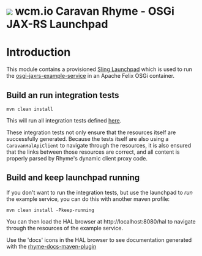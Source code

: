 <img src="https://wcm.io/images/favicon-16@2x.png"/> wcm.io Caravan Rhyme - OSGi JAX-RS Launchpad
======

# Introduction

This module contains a provisioned [Sling Launchpad](https://sling.apache.org/documentation/the-sling-engine/the-sling-launchpad.html) 
which is used to run the [osgi-jaxrs-example-service](../osgi-jaxrs-example-service) in an Apache Felix OSGi container.

## Build an run integration tests

```mvn clean install```

This will run all integration tests defined [here](src/test/java/io/wcm/caravan/rhyme/osgi/it/tests).

These integration tests not only ensure that the resources itself are successfully generated. Because the tests itself are also using a 
`CaravanHalApiClient` to navigate through the resources, it is also ensured that the links between those resources are correct, and all content 
is properly parsed by Rhyme's dynamic client proxy code.

## Build and keep launchpad running

If you don't want to run the integration tests, but use the launchpad to *run* the example service, you can do this with another maven profile:

```mvn clean install -Pkeep-running```

You can then load the HAL browser at http://localhost:8080/hal to navigate through the resources of the example service. 

Use the 'docs' icons in the HAL browser to see documentation generated with the [rhyme-docs-maven-plugin](../../rhyme-docs-maven-plugin)

